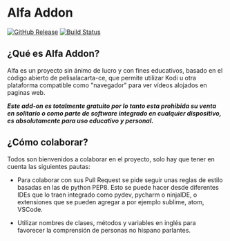 # Alfa Addon
[![GitHub Release](https://img.shields.io/github/v/release/alfa-addon/addon.svg)](https://github.com/alfa-addon/addon/releases)
[![Build Status](https://github.com/alfa-addon/addon/actions/workflows/release.yml/badge.svg?branch=master)](https://github.com/alfa-addon/addon/actions/workflows/release.yml)
## ¿Qué es Alfa Addon?
Alfa es un proyecto sin ánimo de lucro y con fines educativos, basado en el código abierto de pelisalacarta-ce, que permite utilizar Kodi u otra plataforma compatible como "navegador" para ver vídeos alojados en paginas web.

***Este add-on es totalmente gratuito por lo tanto esta prohibida su venta en solitario o como parte de software integrado en cualquier dispositivo, es absolutamente para uso educativo y personal.***

## ¿Cómo colaborar?
Todos son bienvenidos a colaborar en el proyecto, solo hay que tener en cuenta las siguientes pautas:

- Para colaborar con sus Pull Request se pide seguir unas reglas de estilo basadas en las de python PEP8. Esto se puede hacer desde diferentes IDEs que lo traen integrado como pydev, pycharm o ninjaIDE, o extensiones que se pueden agregar a por ejemplo sublime, atom, VSCode.

- Utilizar nombres de clases, métodos y variables en inglés para favorecer la comprensión de personas no hispano parlantes.
